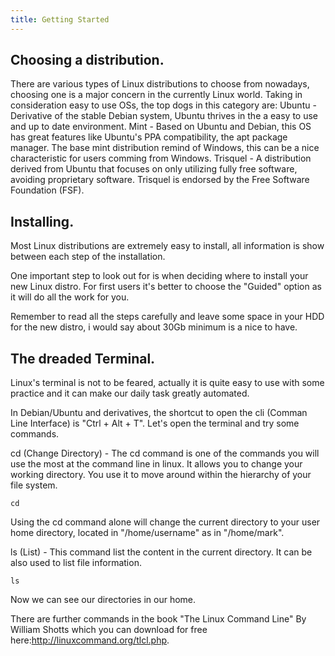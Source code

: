 ```yaml
---
title: Getting Started
---
```

## Choosing a distribution.

There are various types of Linux distributions to choose from nowadays, choosing one is a major concern in the currently Linux world. Taking in consideration easy to use OSs, the top dogs in this category are:
Ubuntu - Derivative of the stable Debian system, Ubuntu thrives in the a easy to use and up to date environment.
Mint - Based on Ubuntu and Debian, this OS has great features like Ubuntu's PPA compatibility, the apt package manager. The base mint distribution remind of Windows, this can be a nice characteristic for users comming from Windows. 
Trisquel - A distribution  derived from Ubuntu that focuses on only utilizing fully free software, avoiding proprietary software. Trisquel is endorsed by the Free Software Foundation (FSF).

## Installing.

Most Linux distributions are extremely easy to install, all information is show between each step of the installation.

One important step to look out for is when deciding where to install your new Linux distro. For first users it's better to choose the "Guided" option as it will do all the work for you.

Remember to read all the steps carefully and leave some space in your HDD for the new distro, i would say about 30Gb minimum is a nice to have.

## The dreaded Terminal.

Linux's terminal is not to be feared, actually it is quite easy to use with some practice and it can make our daily task greatly automated.

In Debian/Ubuntu and derivatives, the shortcut to open the cli (Comman Line Interface) is "Ctrl + Alt + T". Let's open the terminal and try some commands.

cd (Change Directory) - The cd command is one of the commands you will use the most at the command line in linux. It allows you to change your working directory. You use it to move around within the hierarchy of your file system.

```unix
cd
```

Using the cd command alone will change the current directory to your user home directory, located in "/home/username" as in "/home/mark".

ls (List) - This command list the content in the current directory. It can be also used to list file information.

```unix
ls
```
Now we can see our directories in our home.

There are further commands in the book "The Linux Command Line" By William Shotts which you can download for free here:http://linuxcommand.org/tlcl.php.
